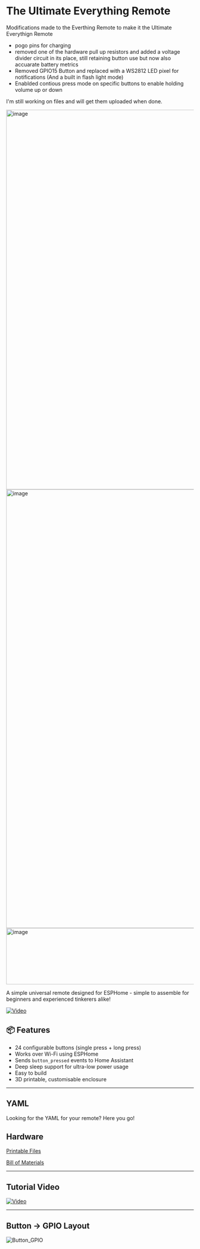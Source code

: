 # The Ultimate Everything Remote

Modifications made to the Everthing Remote to make it the Ultimate Everythign Remote
- pogo pins for charging
- removed one of the hardware pull up resistors and added a voltage divider circuit in its place, still retaining button use but now also accuarate battery metrics
- Removed GPIO15 Button and replaced with a WS2812 LED pixel for notifications (And a built in flash light mode)
- Enablded contious press mode on specific buttons to enable holding volume up or down

I'm still working on files and will get them uploaded when done.

<img width="1151" height="1018" alt="image" src="https://github.com/user-attachments/assets/0bd6daff-3f87-42ff-a269-1e25a8250d1b" />

<img width="551" height="1176" alt="image" src="https://github.com/user-attachments/assets/ee3f532f-f0ac-485d-9715-eec5b9755518" />

<img width="866" height="151" alt="image" src="https://github.com/user-attachments/assets/db9a5f2b-f90a-42ae-bc96-a318463362c1" />




A simple universal remote designed for ESPHome - simple to assemble for beginners and experienced tinkerers alike! 

[![Video](https://img.youtube.com/vi/Pe_ozZkrRAw/maxresdefault.jpg)](https://www.youtube.com/watch?v=Pe_ozZkrRAw)


## 📦 Features

- 24 configurable buttons (single press + long press)
- Works over Wi-Fi using ESPHome
- Sends `button_pressed` events to Home Assistant
- Deep sleep support for ultra-low power usage
- Easy to build
- 3D printable, customisable enclosure

---

## YAML

Looking for the YAML for your remote? Here you go!


## Hardware

[Printable Files](https://www.printables.com/model/1281626-everything-remote-esp32-powered-universal-remote)

[Bill of Materials](https://github.com/TheStockPot/TheEverythingRemote/blob/main/Bill%20Of%20Materials.md)

---

## Tutorial Video

[![Video](https://img.youtube.com/vi/JU_7mb1ue7o/maxresdefault.jpg)](https://www.youtube.com/watch?v=JU_7mb1ue7o)


---

## Button -> GPIO Layout

![Button_GPIO](https://github.com/user-attachments/assets/2e815270-fa7c-42a7-87e6-7fd56a0b1cad)
